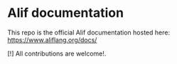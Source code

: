# Alif documentation
This repo is the official Alif documentation hosted here: https://www.aliflang.org/docs/

[!] All contributions are welcome!.
